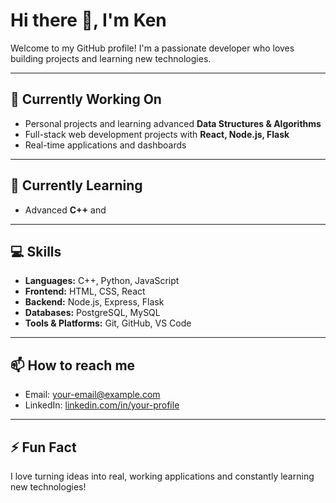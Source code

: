 # Hi there 👋, I'm Ken

Welcome to my GitHub profile! I'm a passionate developer who loves building projects and learning new technologies.  

---

## 🔭 Currently Working On
- Personal projects and learning advanced **Data Structures & Algorithms**
- Full-stack web development projects with **React, Node.js, Flask**
- Real-time applications and dashboards

---

## 🌱 Currently Learning
- Advanced **C++** and 

---

## 💻 Skills
- **Languages:** C++, Python, JavaScript
- **Frontend:** HTML, CSS, React
- **Backend:** Node.js, Express, Flask
- **Databases:** PostgreSQL, MySQL
- **Tools & Platforms:** Git, GitHub, VS Code

---

## 📫 How to reach me
- Email: your-email@example.com
- LinkedIn: [linkedin.com/in/your-profile](https://linkedin.com/in/your-profile)

---

## ⚡ Fun Fact
I love turning ideas into real, working applications and constantly learning new technologies!

